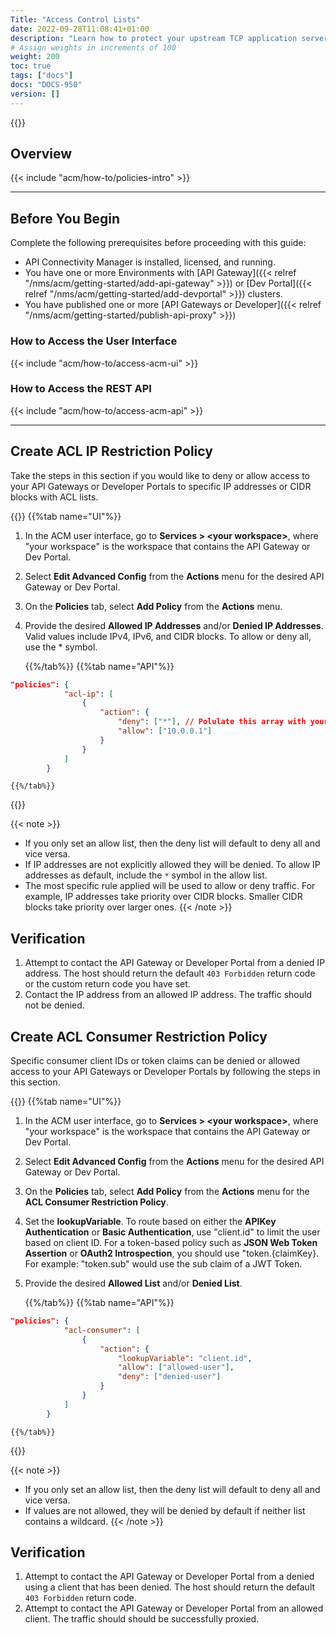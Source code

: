 ```yaml
---
Title: "Access Control Lists"
date: 2022-09-28T11:08:41+01:00
description: "Learn how to protect your upstream TCP application servers by denying/allowing access from certain client IP addresses, CIDR blocks, client IDs or JWT Claims."
# Assign weights in increments of 100
weight: 200
toc: true
tags: ["docs"]
docs: "DOCS-950"
version: []
---
```


{{<custom-styles>}}

## Overview

{{< include "acm/how-to/policies-intro" >}}

---

## Before You Begin

Complete the following prerequisites before proceeding with this guide:

- API Connectivity Manager is installed, licensed, and running.
- You have one or more Environments with [API Gateway]({{< relref "/nms/acm/getting-started/add-api-gateway" >}}) or [Dev Portal]({{< relref "/nms/acm/getting-started/add-devportal" >}}) clusters.
- You have published one or more [API Gateways or Developer]({{< relref "/nms/acm/getting-started/publish-api-proxy" >}})

### How to Access the User Interface

{{< include "acm/how-to/access-acm-ui" >}}

### How to Access the REST API

{{< include "acm/how-to/access-acm-api" >}}

---

## Create ACL IP Restriction Policy

Take the steps in this section if you would like to deny or allow access to your API Gateways or Developer Portals to specific IP addresses or CIDR blocks with ACL lists.

{{<tabs name="add_tls_listener">}}
    {{%tab name="UI"%}}

1. In the ACM user interface, go to **Services > \<your workspace\>**, where "your workspace" is the workspace that contains the API Gateway or Dev Portal.
1. Select **Edit Advanced Config** from the **Actions** menu for the desired API Gateway or Dev Portal.
1. On the **Policies** tab, select **Add Policy** from the **Actions** menu.
1. Provide the desired **Allowed IP Addresses** and/or **Denied IP Addresses**. Valid values include IPv4, IPv6, and CIDR blocks. To allow or deny all, use the * symbol. 


    {{%/tab%}}
    {{%tab name="API"%}}

```json
"policies": {
            "acl-ip": [
                {
                    "action": {
                        "deny": ["*"], // Polulate this array with your denied IP addresses 
                        "allow": ["10.0.0.1"]
                    }
                }
            ]
        }
```
    {{%/tab%}}
{{</tabs>}}

{{< note >}} 
- If you only set an allow list, then the deny list will default to deny all and vice versa.
- If IP addresses are not explicitly allowed they will be denied. To allow IP addresses as default, include the `*` symbol in the allow list.
- The most specific rule applied will be used to allow or deny traffic. For example, IP addresses take priority over CIDR blocks. Smaller CIDR blocks take priority over larger ones. 
{{< /note >}}



## Verification

1. Attempt to contact the API Gateway or Developer Portal from a denied IP address. The host should return the default `403 Forbidden` return code or the custom return code you have set. 
1. Contact the IP address from an allowed IP address. The traffic should not be denied.

## Create ACL Consumer Restriction Policy

Specific consumer client IDs or token claims can be denied or allowed access to your API Gateways or Developer Portals by following the steps in this section.

{{<tabs name="add_consumer_policy">}}
    {{%tab name="UI"%}}

1. In the ACM user interface, go to **Services > \<your workspace\>**, where "your workspace" is the workspace that contains the API Gateway or Dev Portal.
1. Select **Edit Advanced Config** from the **Actions** menu for the desired API Gateway or Dev Portal.
1. On the **Policies** tab, select **Add Policy** from the **Actions** menu for the **ACL Consumer Restriction Policy**.
1. Set the **lookupVariable**. To route based on either the **APIKey Authentication** or **Basic Authentication**, use "client.id" to limit the user based on client ID. For a token-based policy such as **JSON Web Token Assertion** or **OAuth2 Introspection**, you should use "token.{claimKey}. For example: "token.sub" would use the sub claim of a JWT Token.
1. Provide the desired **Allowed List** and/or **Denied List**.

    {{%/tab%}}
    {{%tab name="API"%}}

```json
"policies": {
            "acl-consumer": [
                {
                    "action": {
                        "lookupVariable": "client.id",
                        "allow": ["allowed-user"],
                        "deny": ["denied-user"]
                    }
                }
            ]
        }
```

    {{%/tab%}}

{{</tabs>}}

{{< note >}}

- If you only set an allow list, then the deny list will default to deny all and vice versa.
- If values are not allowed, they will be denied by default if neither list contains a wildcard.
  {{< /note >}}

## Verification

1. Attempt to contact the API Gateway or Developer Portal from a denied using a client that has been denied. The host should return the default `403 Forbidden` return code.
1. Attempt to contact the API Gateway or Developer Portal from an allowed client. The traffic should should be successfully proxied.
